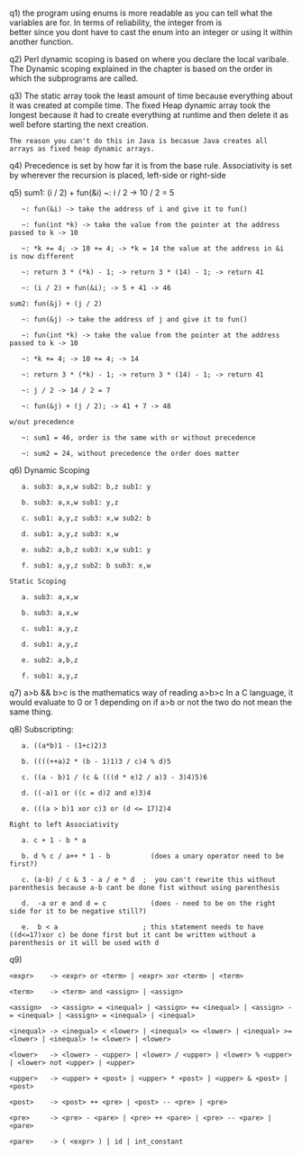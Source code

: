 q1) the program using enums is more readable as you can tell what the variables are for. In terms of reliability, the integer from is       
    better since you dont have to cast the enum into an integer or using it within another function.

q2) Perl dynamic scoping is based on where you declare the local varibale. The Dynamic scoping explained in the chapter is
    based on the order in which the subprograms are called.

q3) The static array took the least amount of time because everything about it was created at compile time. The fixed Heap dynamic array       took the longest because it had to create everything at runtime and then delete it as well before starting the next creation.
    
    The reason you can't do this in Java is becasue Java creates all arrays as fixed heap dynamic arrays.
 
q4) Precedence is set by how far it is from the base rule. 
    Associativity is set by wherever the recursion is placed, left-side or right-side

q5) sum1: (i / 2) + fun(&i)
       ~: i / 2 -> 10 / 2 = 5
       
       ~: fun(&i) -> take the address of i and give it to fun()
       
       ~: fun(int *k) -> take the value from the pointer at the address passed to k -> 10
       
       ~: *k += 4; -> 10 += 4; -> *k = 14 the value at the address in &i is now different
       
       ~: return 3 * (*k) - 1; -> return 3 * (14) - 1; -> return 41
       
       ~: (i / 2) + fun(&i); -> 5 + 41 -> 46
    
    sum2: fun(&j) + (j / 2)
       
       ~: fun(&j) -> take the address of j and give it to fun()
       
       ~: fun(int *k) -> take the value from the pointer at the address passed to k -> 10
       
       ~: *k += 4; -> 10 += 4; -> 14
       
       ~: return 3 * (*k) - 1; -> return 3 * (14) - 1; -> return 41
       
       ~: j / 2 -> 14 / 2 = 7
       
       ~: fun(&j) + (j / 2); -> 41 + 7 -> 48
    
    w/out precedence 
       
       ~: sum1 = 46, order is the same with or without precedence
       
       ~: sum2 = 24, without precedence the order does matter


q6) Dynamic Scoping
   
       a. sub3: a,x,w sub2: b,z sub1: y
       
       b. sub3: a,x,w sub1: y,z 
       
       c. sub1: a,y,z sub3: x,w sub2: b
       
       d. sub1: a,y,z sub3: x,w 
       
       e. sub2: a,b,z sub3: x,w sub1: y
       
       f. sub1: a,y,z sub2: b sub3: x,w
    
    Static Scoping
      
       a. sub3: a,x,w
       
       b. sub3: a,x,w  
       
       c. sub1: a,y,z 
       
       d. sub1: a,y,z  
       
       e. sub2: a,b,z 
       
       f. sub1: a,y,z

q7) a>b && b>c is the mathematics way of reading a>b>c
    In a C language, it would evaluate to 0 or 1 depending on if a>b or not
    the two do not mean the same thing.
    
q8) Subscripting:
       
       a. ((a*b)1 - (1+c)2)3
       
       b. ((((++a)2 * (b - 1)1)3 / c)4 % d)5
       
       c. ((a - b)1 / (c & (((d * e)2 / a)3 - 3)4)5)6
       
       d. ((-a)1 or ((c = d)2 and e)3)4
       
       e. (((a > b)1 xor c)3 or (d <= 17)2)4
    
    Right to left Associativity
       
       a. c + 1 - b * a
       
       b. d % c / a++ * 1 - b          (does a unary operator need to be first?)
       
       c. (a-b) / c & 3 - a / e * d  ;  you can't rewrite this without parenthesis because a-b cant be done fist without using parenthesis
       
       d.  -a or e and d = c           (does - need to be on the right side for it to be negative still?)
       
       e.  b < a                     ; this statement needs to have ((d<=17)xor c) be done first but it cant be written without a parenthesis or it will be used with d 

q9)

    <expr>    -> <expr> or <term> | <expr> xor <term> | <term>
    
    <term>    -> <term> and <assign> | <assign>
    
    <assign>  -> <assign> = <inequal> | <assign> += <inequal> | <assign> -= <inequal> | <assign> = <inequal> | <inequal>
    
    <inequal> -> <inequal> < <lower> | <inequal> <= <lower> | <inequal> >= <lower> | <inequal> != <lower> | <lower>
    
    <lower>   -> <lower> - <upper> | <lower> / <upper> | <lower> % <upper> | <lower> not <upper> | <upper>
    
    <upper>   -> <upper> + <post> | <upper> * <post> | <upper> & <post> | <post>
    
    <post>    -> <post> ++ <pre> | <post> -- <pre> | <pre>
    
    <pre>     -> <pre> - <pare> | <pre> ++ <pare> | <pre> -- <pare> | <pare>
    
    <pare>    -> ( <expr> ) | id | int_constant
       
